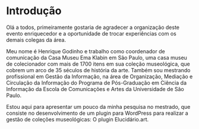 # Introdução

Olá a todos, primeiramente gostaria de agradecer a organização deste evento enriquecedor e a oportunidade de trocar experiências com os demais colegas da área.

Meu nome é Henrique Godinho e trabalho como coordenador de comunicação da Casa Museu Ema Klabin em São Paulo, uma casa museu de colecionador com mais de 1700 itens em sua coleção museológica, que cobrem um arco de 35 séculos de história da arte. Também sou mestrando profissional em Gestão da Informação, na área de Organização, Mediação e Circulação da Informação do Programa de Pós-Graduação em Ciência da Informação da Escola de Comunicações e Artes da Universidade de São Paulo.

Estou aqui para apresentar um pouco da minha pesquisa no mestrado, que consiste no desenvolvimento de um plugin para WordPress para realizar a gestão de coleções museológicas: O plugin Elucidário.art.

